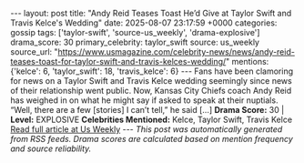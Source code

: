 --- layout: post title: "Andy Reid Teases Toast He’d Give at Taylor Swift and Travis Kelce's Wedding" date: 2025-08-07 23:17:59 +0000 categories: gossip tags: ['taylor-swift', 'source-us_weekly', 'drama-explosive'] drama_score: 30 primary_celebrity: taylor_swift source: us_weekly source_url: "https://www.usmagazine.com/celebrity-news/news/andy-reid-teases-toast-for-taylor-swift-and-travis-kelces-wedding/" mentions: {'kelce': 6, 'taylor_swift': 18, 'travis_kelce': 6} --- Fans have been clamoring for news on a Taylor Swift and Travis Kelce wedding seemingly since news of their relationship went public. Now, Kansas City Chiefs coach Andy Reid has weighed in on what he might say if asked to speak at their nuptials. “Well, there are a few [stories] I can’t tell,” he said […] **Drama Score:** 30 | **Level:** EXPLOSIVE **Celebrities Mentioned:** Kelce, Taylor Swift, Travis Kelce [Read full article at Us Weekly](https://www.usmagazine.com/celebrity-news/news/andy-reid-teases-toast-for-taylor-swift-and-travis-kelces-wedding/) --- *This post was automatically generated from RSS feeds. Drama scores are calculated based on mention frequency and source reliability.*